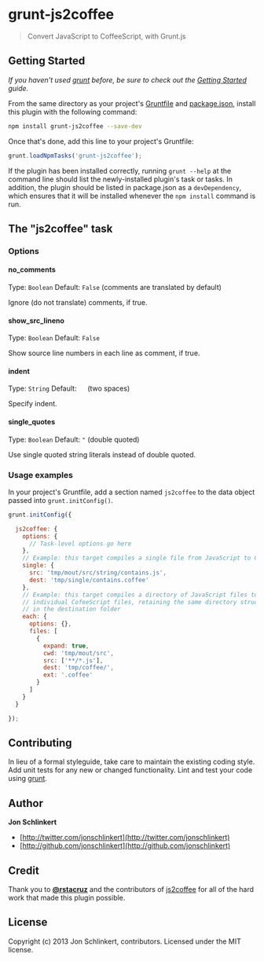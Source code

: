 # grunt-js2coffee

> Convert JavaScript to CoffeeScript, with Grunt.js

## Getting Started
_If you haven't used [grunt][] before, be sure to check out the [Getting Started][] guide._

From the same directory as your project's [Gruntfile][Getting Started] and [package.json][], install this plugin with the following command:

```bash
npm install grunt-js2coffee --save-dev
```

Once that's done, add this line to your project's Gruntfile:

```js
grunt.loadNpmTasks('grunt-js2coffee');
```

If the plugin has been installed correctly, running `grunt --help` at the command line should list the newly-installed plugin's task or tasks. In addition, the plugin should be listed in package.json as a `devDependency`, which ensures that it will be installed whenever the `npm install` command is run.


## The "js2coffee" task

### Options

#### no_comments
Type: `Boolean`
Default: `False` (comments are translated by default)

Ignore (do not translate) comments, if true.

#### show_src_lineno
Type: `Boolean`
Default: `False`

Show source line numbers in each line as comment, if true.

#### indent
Type: `String`
Default: `  ` (two spaces)

Specify indent.

#### single_quotes
Type: `Boolean`
Default: `"` (double quoted)

Use single quoted string literals instead of double quoted.


### Usage examples
In your project's Gruntfile, add a section named `js2coffee` to the data object passed into `grunt.initConfig()`.

```js
grunt.initConfig({

  js2coffee: {
    options: {
      // Task-level options go here
    },
    // Example: this target compiles a single file from JavaScript to CofeeScript
    single: {
      src: 'tmp/mout/src/string/contains.js',
      dest: 'tmp/single/contains.coffee'
    },
    // Example: this target compiles a directory of JavaScript files to
    // individual CofeeScript files, retaining the same directory structure
    // in the destination folder
    each: {
      options: {},
      files: [
        {
          expand: true,
          cwd: 'tmp/mout/src',
          src: ['**/*.js'],
          dest: 'tmp/coffee/',
          ext: '.coffee'
        }
      ]
    }
  }

});
```

## Contributing
In lieu of a formal styleguide, take care to maintain the existing coding style. Add unit tests for any new or changed functionality. Lint and test your code using [grunt][].

## Author

**Jon Schlinkert**

+ [http://twitter.com/jonschlinkert](http://twitter.com/jonschlinkert)
+ [http://github.com/jonschlinkert](http://github.com/jonschlinkert)

## Credit

Thank you to **[@rstacruz](https://github.com/rstacruz)** and the contributors of [js2coffee](https://github.com/rstacruz/js2coffee) for all of the hard work that made this plugin possible.

## License
Copyright (c) 2013 Jon Schlinkert, contributors.
Licensed under the MIT license.

[grunt]: http://gruntjs.com/
[Getting Started]: https://github.com/gruntjs/grunt/blob/devel/docs/getting_started.md
[package.json]: https://npmjs.org/doc/json.html
